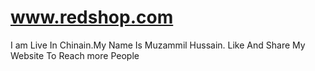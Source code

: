 # www.redshop.com
I am Live In Chinain.My Name Is Muzammil Hussain. Like And Share My Website To Reach more People
